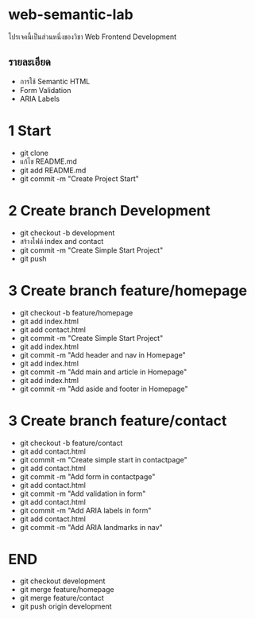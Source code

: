 # web-semantic-lab
โปรเจคนี้เป็นส่วนหนึ่งของวิชา Web Frontend Development
## รายละเอียด
- การใช้ Semantic HTML
- Form Validation
- ARIA Labels

# 1 Start
- git clone <your-repo-url>
- แก้ไข README.md 
- git add README.md 
- git commit -m "Create Project Start"

# 2 Create branch Development
- git checkout -b development
- สร้างไฟล์ index and contact
- git commit -m "Create Simple Start Project"
- git push

# 3 Create branch feature/homepage
- git checkout -b feature/homepage
- git add index.html
- git add contact.html
- git commit -m "Create Simple Start Project"
- git add index.html
- git commit -m "Add header and nav in Homepage"
- git add index.html
- git commit -m "Add main and article in Homepage"
- git add index.html
- git commit -m "Add aside and footer in Homepage"

# 3 Create branch feature/contact
- git checkout -b feature/contact
- git add contact.html
- git commit -m "Create simple start in contactpage"
- git add contact.html
- git commit -m "Add form in contactpage"
- git add contact.html
- git commit -m "Add validation in form"
- git add contact.html
- git commit -m "Add ARIA labels in form"
- git add contact.html
- git commit -m "Add ARIA landmarks in nav"

# END
- git checkout development
- git merge feature/homepage
- git merge feature/contact
- git push origin development












